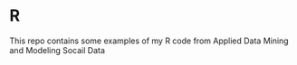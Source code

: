 # R

This repo contains some examples of my R code from Applied Data Mining and Modeling Socail Data
